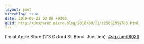 ```yaml
---
layout: post
microblog: true
date: 2010-09-21 03:00 +0300
guid: http://desparoz.micro.blog/2010/09/21/t25081956763.html
---
```

I'm at Apple Store (213 Oxford St, Bondi Junction). [4sq.com/9I0Xll](http://4sq.com/9I0Xll)
